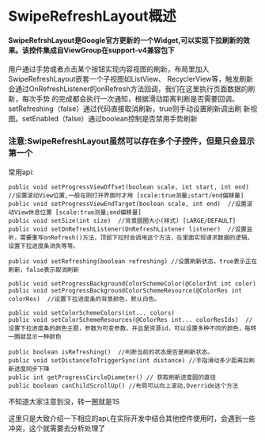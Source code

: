 # SwipeRefreshLayout概述
#### SwipeRefrshLayout是Google官方更新的一个Widget,可以实现下拉刷新的效果。该控件集成自ViewGroup在support-v4兼容包下

用户通过手势或者点击某个按钮实现内容视图的刷新，布局里加入SwipeRefreshLayout嵌套一个子视图如ListView、 RecyclerView等，触发刷新会通过OnRefreshListener的onRefresh方法回调，我们在这里执行页面数据的刷新，每次手势 的完成都会执行一次通知，根据滑动距离判断是否需要回调。setRefreshing（false）通过代码直接取消刷新，true则手动设置刷新调出刷 新视图。setEnabled（false）通过boolean控制是否禁用手势刷新

### 注意:SwipeRefreshLayout虽然可以存在多个子控件，但是只会显示第一个

常用api:

    public void setProgressViewOffset(boolean scale, int start, int end) //设置滚动View位置,一般在刚打开界面时才用 [scale:true测量;start/end偏移量] 
    public void setProgressViewEndTarget(boolean scale, int end)  //设置滚动View休息位置 [scale:true测量;end偏移量]
    public void setSize(int size)  //背景圆圈大小(样式) [LARGE/DEFAULT]
    public void setOnRefreshListener(OnRefreshListener listener)  //设置监听，需要重写onRefresh()方法，顶部下拉时会调用这个方法，在里面实现请求数据的逻辑，设置下拉进度条消失等等。

    public void setRefreshing(boolean refreshing) //设置刷新状态，true表示正在刷新，false表示取消刷新

    public void setProgressBackgroundColorSchemeColor(@ColorInt int color)
    public void setProgressBackgroundColorSchemeResource(@ColorRes int colorRes)  //设置下拉进度条的背景颜色，默认白色。

	public void setColorSchemeColors(int... colors)
    public void setColorSchemeResources(@ColorRes int... colorResIds)  //设置下拉进度条的颜色主题，参数为可变参数，并且是资源id，可以设置多种不同的颜色，每转一圈就显示一种颜色 
    
    public boolean isRefreshing()  //判断当前的状态是否是刷新状态。
    public void setDistanceToTriggerSync(int distance) //手指滑动多少距离后刷新进度同步下降
    public int getProgressCircleDiameter() // 获取刷新进度圆的直径
    public boolean canChildScrollUp() //布局可以向上滚动,Override这个方法
不知道大家注意到没，转一圈就是1S

这里只是大致介绍一下相应的api,在实际开发中结合其他控件使用时，会遇到一些冲突，这个就需要去分析处理了


